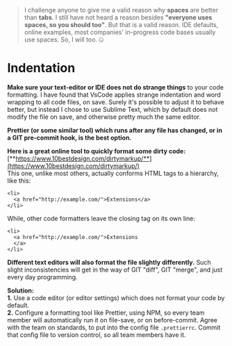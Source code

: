 > I challenge anyone to give me a valid reason why **spaces** are better than **tabs**. I still have not heard a reason besides **"everyone uses spaces, so you should too"**. But that is a valid reason. IDE defaults, online examples, most companies' in-progress code bases usually use spaces. So, I will too. 🤐  
  
# Indentation  
  
**Make sure your text-editor or IDE does not do strange things** to your code formatting. I have found that VsCode applies strange indentation and word wrapping to all code files, on save. Surely it's possible to adjust it to behave better, but instead I chose to use Sublime Text, which by default does not modify the file on save, and otherwise pretty much the same editor.  
  
**Prettier \(or some similar tool\) which runs after any file has changed, or in a GIT pre-commit hook, is the best option.**  
  
**Here is a great online tool to quickly format some dirty code:**  
[**https://www.10bestdesign.com/dirtymarkup/**](https://www.10bestdesign.com/dirtymarkup/)  
This one, unlike most others, actually conforms HTML tags to a hierarchy, like this:  
  
```text  
<li>  
  <a href="http://example.com/">Extensions</a>  
</li>  
```  
  
While, other code formatters leave the closing tag on its own line:  
  
```text  
<li>  
  <a href="http://example.com/">Extensions  
  </a>  
</li>  
```  
  
**Different text editors will also format the file slightly differently.** Such slight inconsistencies will get in the way of GIT "diff", GIT "merge", and just every day programming.  
  
**Solution:**  
**1.** Use a code editor \(or editor settings\) which does not format your code by default.  
**2.** Configure a formatting tool like Prettier, using NPM, so every team member will automatically run it on file-save, or on before-commit. Agree with the team on standards,  to put into the config file `.prettierrc`. Commit that config file to version control, so all team members have it.  
  
